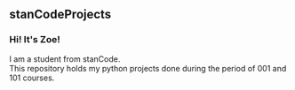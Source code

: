 ## stanCodeProjects
### Hi! It's Zoe! 
I am a student from stanCode.\
This repository holds my python projects done during the period of 001 and 101 courses.
